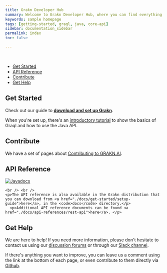 ```yaml
---
title: Grakn Developer Hub
summary: Welcome to Grakn Developer Hub, where you can find everything you need to get up to speed.
keywords: sample homepage
tags: [getting-started, graql, java, core-api]
sidebar: documentation_sidebar
permalink: index
toc: false

---
```


<br />
<ul id="profileTabs" class="nav nav-tabs">
    <li class="active"><a href="#getstarted" data-toggle="tab">Get Started</a></li>
    <li><a href="#apireference" data-toggle="tab">API Reference</a></li>
    <li><a href="#contribute" data-toggle="tab">Contribute</a></li>
    <li><a href="#gethelp" data-toggle="tab">Get Help</a></li>
</ul>

<div class="tab-content">

  <div role="tabpanel" class="tab-pane active" id="getstarted">
    <h2>Get Started</h2>
    <p>Check out our guide to <b><a href="./docs/get-started/setup-guide">download and set up Grakn</a></b>.</p>
    <p>When you're set up, there's an <a href="./docs/get-started/quickstart-tutorial">introductory tutorial</a> to show the basics of Graql and how to use the Java API.</p>
  </div>

  <div role="tabpanel" class="tab-pane" id="contribute">
    <h2>Contribute</h2>
    <p>We have a set of pages about <a href="./contributors/index.html">Contributing to GRAKN.AI</a>.</p>
  </div>

  <div role="tabpanel" class="tab-pane" id="apireference">
    <h2>API Reference</h2>
    <a href="https://javadoc.io/doc/ai.grakn/grakn"><img src="https://javadoc.io/badge/ai.grakn/grakn.svg" alt="Javadocs"></a>

    <br /> <br />
    <p>The API reference is also available in the Grakn distribution that you can download from <a href="./docs/get-started/setup-guide">here</a>, in the <code>docs</code> directory.</p>
      <p>Additional API reference documents can be found <a href="./docs/api-references/rest-api">here</a>. </p>
  </div>

  <div role="tabpanel" class="tab-pane" id="gethelp">
    <h2>Get Help</h2>
    <p>We are here to help! If you need more information, please don't hesitate to contact us using our <a href="http://discuss.grakn.ai">discussion forums</a> or through our <a href="https://grakn.ai/slack">Slack channel</a>.</p>
    <p>If there's anything you want to improve, you can leave us a comment using the link at the bottom of each page, or even contribute to them directly via <a target="_blank" href="https://github.com/graknlabs/grakn/tree/master/docs">Github</a>.</p>
  </div>
</div>

